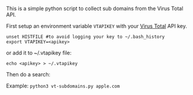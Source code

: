 This is a simple python script to collect sub domains from the Virus Total API. 

First setup an environment variable `VTAPIKEY` with your [Virus Total](https://www.virustotal.com) API key. 

```shell
unset HISTFILE #to avoid logging your key to ~/.bash_history
export VTAPIKEY=<apikey>
```
or add it to ~/.vtapikey file:
```shell
echo <apikey> > ~/.vtapikey
```
Then do a search:

Example: `python3 vt-subdomains.py apple.com`
